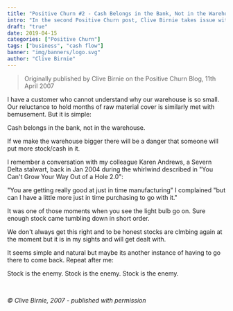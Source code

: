 ```yaml
---
title: "Positive Churn #2 - Cash Belongs in the Bank, Not in the Warehouse"
intro: "In the second Positive Churn post, Clive Birnie takes issue with large stock (inventory) holdings being a good idea."
draft: "true"
date: 2019-04-15
categories: ["Positive Churn"]
tags: ["business", "cash flow"]
banner: "img/banners/logo.svg"
author: "Clive Birnie"
---
```

> Originally published by Clive Birnie on the Positive Churn Blog, 11th April 2007

I have a customer who cannot understand why our warehouse is so small. Our reluctance to hold months of raw material cover is similarly met with bemusement. But it is simple:

Cash belongs in the bank, not in the warehouse.

If we make the warehouse bigger there will be a danger that someone will put more stock/cash in it.

I remember a conversation with my colleague Karen Andrews, a Severn Delta stalwart, back in Jan 2004 during the whirlwind described in "You Can't Grow Your Way Out of a Hole 2.0":

"You are getting really good at just in time manufacturing" I complained "but can I have a little more just in time purchasing to go with it."

It was one of those moments when you see the light bulb go on. Sure enough stock came tumbling down in short order.

We don't always get this right and to be honest stocks are clmbing again at the moment but it is in my sights and will get dealt with.

It seems simple and natural but maybe its another instance of having to go there to come back. Repeat after me:

Stock is the enemy. Stock is the enemy. Stock is the enemy.

<br>

*&copy; Clive Birnie, 2007 - published with permission*